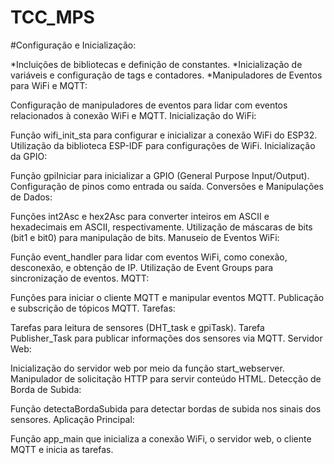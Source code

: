 # TCC_MPS


#Configuração e Inicialização:

*Incluições de bibliotecas e definição de constantes.
*Inicialização de variáveis e configuração de tags e contadores.
*Manipuladores de Eventos para WiFi e MQTT:

Configuração de manipuladores de eventos para lidar com eventos relacionados à conexão WiFi e MQTT.
Inicialização do WiFi:

Função wifi_init_sta para configurar e inicializar a conexão WiFi do ESP32.
Utilização da biblioteca ESP-IDF para configurações de WiFi.
Inicialização da GPIO:

Função gpiIniciar para inicializar a GPIO (General Purpose Input/Output).
Configuração de pinos como entrada ou saída.
Conversões e Manipulações de Dados:

Funções int2Asc e hex2Asc para converter inteiros em ASCII e hexadecimais em ASCII, respectivamente.
Utilização de máscaras de bits (bit1 e bit0) para manipulação de bits.
Manuseio de Eventos WiFi:

Função event_handler para lidar com eventos WiFi, como conexão, desconexão, e obtenção de IP.
Utilização de Event Groups para sincronização de eventos.
MQTT:

Funções para iniciar o cliente MQTT e manipular eventos MQTT.
Publicação e subscrição de tópicos MQTT.
Tarefas:

Tarefas para leitura de sensores (DHT_task e gpiTask).
Tarefa Publisher_Task para publicar informações dos sensores via MQTT.
Servidor Web:

Inicialização do servidor web por meio da função start_webserver.
Manipulador de solicitação HTTP para servir conteúdo HTML.
Detecção de Borda de Subida:

Função detectaBordaSubida para detectar bordas de subida nos sinais dos sensores.
Aplicação Principal:

Função app_main que inicializa a conexão WiFi, o servidor web, o cliente MQTT e inicia as tarefas.
